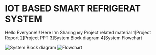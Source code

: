 # IOT BASED SMART REFRIGERAT SYSTEM
Hello Everyone!!!
Here I'm Sharing my Project related material
1]Project Report
2]Project PPT
3]System Block diagram
4]System Flowchart

![System Block diagram](https://user-images.githubusercontent.com/83265622/135471880-a951405a-2ca1-43c7-8904-8301c6f73662.jpeg)
![Flowchart](https://user-images.githubusercontent.com/83265622/135472182-b9c4a43f-4c86-4212-b878-d5bc1347603c.jpeg)
